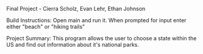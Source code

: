 Final Project - 
Cierra Scholz, Evan Lehr, Ethan Johnson

Build Instructions: Open main and run it. When prompted for input enter either "beach" or "hiking trails"

Project Summary: This program allows the user to choose a state within the US and find out information about it's national parks.
